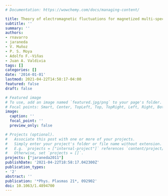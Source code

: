 ```yaml
---
# Documentation: https://wowchemy.com/docs/managing-content/

title: Theory of electromagnetic fluctuations for magnetized multi-species plasmas
subtitle: ''
summary: ''
authors:
- rnavarro
- jaraneda
- V. Muñoz
- P. S. Moya
- Adolfo F.-Viñas
- Juan A. Valdivia
tags: []
categories: []
date: '2014-01-01'
lastmod: 2021-04-22T14:58:17-04:00
featured: false
draft: false

# Featured image
# To use, add an image named `featured.jpg/png` to your page's folder.
# Focal points: Smart, Center, TopLeft, Top, TopRight, Left, Right, BottomLeft, Bottom, BottomRight.
image:
  caption: ''
  focal_point: ''
  preview_only: false

# Projects (optional).
#   Associate this post with one or more of your projects.
#   Simply enter your project's folder or file name without extension.
#   E.g. `projects = ["internal-project"]` references `content/project/deep-learning/index.md`.
#   Otherwise, set `projects = []`.
projects: ["jaraneda2011"]
publishDate: '2021-04-22T18:58:17.042300Z'
publication_types:
- '2'
abstract: ''
publication: '*Phys. Plasmas 21*, 092902'
doi: 10.1063/1.4894700
---
```

